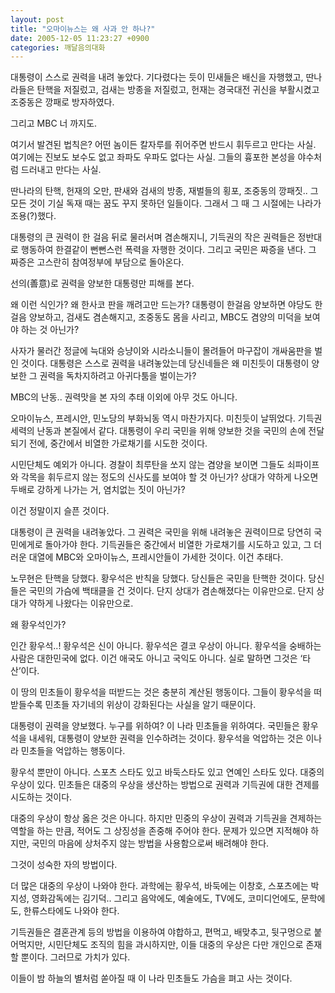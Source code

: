 ```yaml
---
layout: post
title: "오마이뉴스는 왜 사과 안 하나?"
date: 2005-12-05 11:23:27 +0900
categories: 깨달음의대화
---
```


  
대통령이 스스로 권력을 내려 놓았다. 기다렸다는 듯이 민새들은 배신을 자행했고, 딴나라들은 탄핵을 저질렀고, 검새는 방종을 저질렀고, 헌재는 경국대전 귀신을 부활시켰고 조중동은 깡패로 방자하였다.
  
그리고 MBC 너 까지도.
  

  
여기서 발견된 법칙은? 어떤 놈이든 칼자루를 쥐어주면 반드시 휘두르고 만다는 사실. 여기에는 진보도 보수도 없고 좌파도 우파도 없다는 사실. 그들의 흉포한 본성을 야수처럼 드러내고 만다는 사실.
  

  
딴나라의 탄핵, 헌재의 오만, 판새와 검새의 방종, 재벌들의 횡포, 조중동의 깡패짓.. 그 모든 것이 기실 독재 때는 꿈도 꾸지 못하던 일들이다. 그래서 그 때 그 시절에는 나라가 조용(?)했다. 
  

  
대통령의 큰 권력이 한 걸음 뒤로 물러서며 겸손해지니, 기득권의 작은 권력들은 정반대로 행동하여 한결같이 뻔뻔스런 폭력을 자행한 것이다. 그리고 국민은 짜증을 낸다. 그 짜증은 고스란히 참여정부에 부담으로 돌아온다. 
  

  
선의(善意)로 권력을 양보한 대통령만 피해를 본다. 
  

  
왜 이런 식인가? 왜 한사코 판을 깨려고만 드는가? 대통령이 한걸음 양보하면 야당도 한걸음 양보하고, 검새도 겸손해지고, 조중동도 몸을 사리고, MBC도 겸양의 미덕을 보여야 하는 것 아닌가? 
  

  
사자가 물러간 정글에 늑대와 승냥이와 시라소니들이 몰려들어 마구잡이 개싸움판을 벌인 것이다. 대통령은 스스로 권력을 내려놓았는데 당신네들은 왜 미친듯이 대통령이 양보한 그 권력을 독차지하려고 아귀다툼을 벌이는가?
  

  
MBC의 난동.. 권력맛을 본 자의 추태 이외에 아무 것도 아니다. 
  

  
오마이뉴스, 프레시안, 민노당의 부화뇌동 역시 마찬가지다. 미친듯이 날뛰었다. 기득권 세력의 난동과 본질에서 같다. 대통령이 우리 국민을 위해 양보한 것을 국민의 손에 전달되기 전에, 중간에서 비열한 가로채기를 시도한 것이다.
  

  
시민단체도 예외가 아니다. 경찰이 최루탄을 쏘지 않는 겸양을 보이면 그들도 쇠파이프와 각목을 휘두르지 않는 정도의 신사도를 보여야 할 것 아닌가? 상대가 약하게 나오면 두배로 강하게 나가는 거, 염치없는 짓이 아닌가?
  

  
이건 정말이지 슬픈 것이다. 
  

  
대통령이 큰 권력을 내려놓았다. 그 권력은 국민을 위해 내려놓은 권력이므로 당연히 국민에게로 돌아가야 한다. 기득권들은 중간에서 비열한 가로채기를 시도하고 있고, 그 더러운 대열에 MBC와 오마이뉴스, 프레시안들이 가세한 것이다. 이건 추태다. 
  

  
노무현은 탄핵을 당했다. 황우석은 반칙을 당했다. 당신들은 국민을 탄핵한 것이다. 당신들은 국민의 가슴에 백태클을 건 것이다. 단지 상대가 겸손해졌다는 이유만으로. 단지 상대가 약하게 나왔다는 이유만으로.
  
왜 황우석인가?
  

  
인간 황우석..! 황우석은 신이 아니다. 황우석은 결코 우상이 아니다. 황우석을 숭배하는 사람은 대한민국에 없다. 이건 애국도 아니고 국익도 아니다. 실로 말하면 그것은 ‘타산’이다. 
  

  
이 땅의 민초들이 황우석을 떠받드는 것은 충분히 계산된 행동이다. 그들이 황우석을 떠받들수록 민초들 자기네의 위상이 강화된다는 사실을 알기 때문이다. 
  

  
대통령이 권력을 양보했다. 누구를 위하여? 이 나라 민초들을 위하여다. 국민들은 황우석을 내세워, 대통령이 양보한 권력을 인수하려는 것이다. 황우석을 억압하는 것은 이나라 민초들을 억압하는 행동이다. 
  

  
황우석 뿐만이 아니다. 스포츠 스타도 있고 바둑스타도 있고 연예인 스타도 있다. 대중의 우상이 있다. 민초들은 대중의 우상을 생산하는 방법으로 권력과 기득권에 대한 견제를 시도하는 것이다. 
  

  
대중의 우상이 항상 옳은 것은 아니다. 하지만 민중의 우상이 권력과 기득권을 견제하는 역할을 하는 만큼, 적어도 그 상징성을 존중해 주어야 한다. 문제가 있으면 지적해야 하지만, 국민의 마음에 상처주지 않는 방법을 사용함으로써 배려해야 한다. 
  

  
그것이 성숙한 자의 방법이다. 
  

  
더 많은 대중의 우상이 나와야 한다. 과학에는 황우석, 바둑에는 이창호, 스포츠에는 박지성, 영화감독에는 김기덕.. 그리고 음악에도, 예술에도, TV에도, 코미디언에도, 문학에도, 한류스타에도 나와야 한다. 
  

  
기득권들은 결혼관계 등의 방법을 이용하여 야합하고, 편먹고, 배맞추고, 뒷구멍으로 붙어먹지만, 시민단체도 조직의 힘을 과시하지만, 이들 대중의 우상은 다만 개인으로 존재할 뿐이다. 그러므로 가치가 있다. 
  

  
이들이 밤 하늘의 별처럼 쏟아질 때 이 나라 민초들도 가슴을 펴고 사는 것이다.